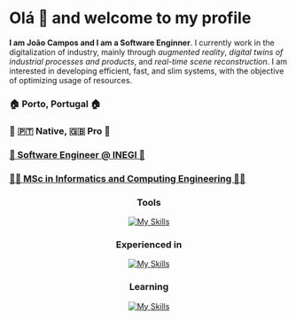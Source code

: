 # Olá 👋 and welcome to my profile

**I am João Campos and I am a Software Enginner**. I currently work in the digitalization of industry, mainly through <i>augmented reality</i>, <i>digital twins of industrial processes and products</i>, and <i>real-time scene reconstruction</i>. I am interested in developing efficient, fast, and slim systems, with the objective of optimizing usage of resources.

### 🏠 Porto, Portugal 🏠 

### 💬 🇵🇹 Native, 🇬🇧 Pro 💬 

### [🏢 Software Engineer @ INEGI 🏢 ](https://www.inegi.pt)

### [🧑‍🎓 MSc in Informatics and Computing Engineering 🧑‍🎓 ](https://sigarra.up.pt/feup/en/cur_geral.cur_view?pv_curso_id=742)

<div align="center">

### Tools

[![My Skills](https://skillicons.dev/icons?i=linux,nix,git,docker,unity,vscode&perline=3)](#)

### Experienced in

[![My Skills](https://skillicons.dev/icons?i=python,bash,v,cs,js,ts,nodejs,react&perline=4)](#)
  
### Learning

[![My Skills](https://skillicons.dev/icons?i=ocaml,deno,go&perline=4)](#)

</div>
